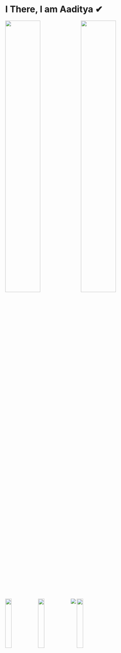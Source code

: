 # I There, I am Aaditya ✔

<img align="left" width="47%" src = "https://github-readme-stats.vercel.app/api?username=dirtyhogger&show_icons=true&theme=radical" />

<img align="left" width="47%" src = "https://github-readme-stats.vercel.app/api/top-langs/?username=dirtyhogger" />


<img align="left" width="20%" src = "https://img.shields.io/badge/adobephotoshop-%2331A8FF.svg?style=for-the-badge&logo=adobephotoshop&logoColor=white" />
<img  width="20%" src = "https://img.shields.io/badge/-Hackerrank-2EC866?style=for-the-badge&logo=HackerRank&logoColor=white" />

<img align="left" width="20%" src = "https://img.shields.io/badge/python-3670A0?style=for-the-badge&logo=python&logoColor=ffdd54" />
<img align="left" src = "https://img.shields.io/badge/c-%2300599C.svg?style=for-the-badge&logo=c&logoColor=white" />

